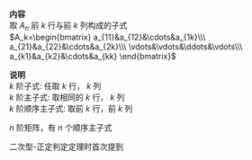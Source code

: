 **内容**  
取 $A_n$ 前 $k$ 行与前 $k$ 列构成的子式  
$A_k=\begin{bmatrix}  
a_{11}&a_{12}&\cdots&a_{1k}\\\ a_{21}&a_{22}&\cdots&a_{2k}\\\ \vdots&\vdots&\ddots&\vdots\\\ a_{k1}&a_{k2}&\cdots&a_{kk}  
\end{bmatrix}$  
  
**说明**  
$k$ 阶子式: 任取 $k$ 行， $k$ 列  
$k$ 阶主子式: 取相同的 $k$ 行， $k$ 列  
$k$ 阶顺序主子式: 取前 $k$ 行，前 $k$ 列  
  
$n$ 阶矩阵，有 $n$ 个顺序主子式  
  
二次型-正定判定定理时首次提到  
